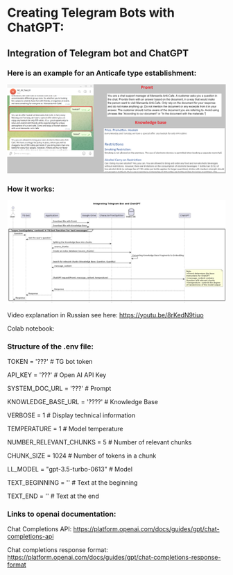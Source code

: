 # Creating Telegram Bots with ChatGPT:

## Integration of Telegram bot and ChatGPT

### Here is an example for an Anticafe type establishment:

![AtticExample_01.png](TGNotebook%2FDocs%2FAtticExample_01.png)

### How it works:

![](TGNotebook/Docs/IntegrationTG-botChatGPT_02_en.png)


Video explanation in Russian see here:  https://youtu.be/8rKedN9tiuo

Colab notebook:

### Structure of the .env file:
TOKEN = '???'   # TG bot token

API_KEY = '???' # Open AI API Key

SYSTEM_DOC_URL = '???'          # Prompt

KNOWLEDGE_BASE_URL = '????'     # Knowledge Base

VERBOSE = 1                     # Display technical information

TEMPERATURE = 1                 # Model temperature

NUMBER_RELEVANT_CHUNKS = 5      # Number of relevant chunks

CHUNK_SIZE = 1024               # Number of tokens in a chunk

LL_MODEL = "gpt-3.5-turbo-0613" # Model

TEXT_BEGINNING = ''             # Text at the beginning

TEXT_END = ''                   # Text at the end

### Links to openai documentation:

Chat Completions API: https://platform.openai.com/docs/guides/gpt/chat-completions-api

Chat completions response format: https://platform.openai.com/docs/guides/gpt/chat-completions-response-format